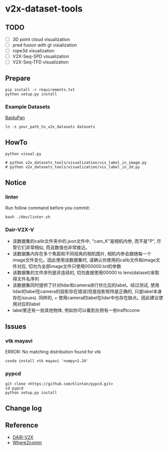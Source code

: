# v2x-dataset-tools

## TODO

+ [ ] 3D point cloud visualization
+ [ ] pred fusion with gt visialization
+ [ ] rope3d visualization
+ [ ] V2X-Seq-SPD visualization
+ [ ] V2X-Seq-TFD visualization

## Prepare

```shell
pip install -r requirements.txt
python setup.py install 
```

### Example Datasets

[BaiduPan](https://pan.baidu.com/s/1Bj97xzdT6i6c-NBPxnsWRA?pwd=6puw)

```shell
ln -s your_path_to_v2x_datasets datasets
```

## HowTo

```shell
python visual.py

# python v2x_datasets_tools/visualization/vis_label_in_image.py
# python v2x_datasets_tools/visualization/vis_label_in_3d.py
```

## Notice

### linter

Run follow command before you commit:

```shell
bash ./dev/linter.sh
```

### Dair-V2X-V

+ 该数据集的calib文件夹中的.json文件中, "cam_K"是相机内参, 而不是"P", 尽管它们非常相似, 而且数值也非常接近。
+ 该数据集内存在多个焦距和不同视角的相机图片, 相机内参会跟随每一个image文件变化。因此使用该数据集时, 请确认你使用的calib文件和image文件对应, 切勿为全部image文件只使用000000.txt的参数
+ 该数据集的文件序列是非连续的, 切勿直接使用00000 to lens(dataset)来取得文件名序列
+ 该数据集同时提供了针对lidar和camera进行优化后的label。经过测试, 使用lidar的label在camera的投影存在错误(但是投影矩阵是正确的, 只是label本身存在issues). 同样的, + 使用camera的label在lidar中也存在缺点。因此建议使用对应的label
+ label里还有一些其他物体, 例如你可以看到左侧有一些trafficcone

## Issues

### vtk mayavi

ERROR: No matching distribution found for vtk

```shell
conda install vtk mayavi 'numpy<1.24'
```

### pypcd

```shell
git clone <https://github.com/klintan/pypcd.git>
cd pypcd
python setup.py install
```

## Change log

## Reference

+ [DAIR-V2X](https://github.com/AIR-THU/DAIR-V2X)
+ [Where2comm](https://github.com/MediaBrain-SJTU/Where2comm)
